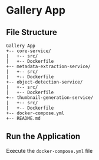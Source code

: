 # Gallery App

## File Structure

```text
Gallery App
+-- core-service/
|   +-- src/
|   +-- Dockerfile
+-- metadata-extraction-service/
|   +-- src/
|   +-- Dockerfile
+-- object-detection-service/
|   +-- src/
|   +-- Dockerfile
+-- thumbnail-generation-service/
|   +-- src/
|   +-- Dockerfile
+-- docker-compose.yml
+-- README.md
```

## Run the Application

Execute the `docker-compose.yml` file
